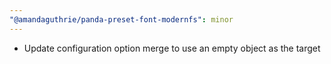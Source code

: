 ```yaml
---
"@amandaguthrie/panda-preset-font-modernfs": minor
---
```


- Update configuration option merge to use an empty object as the target
